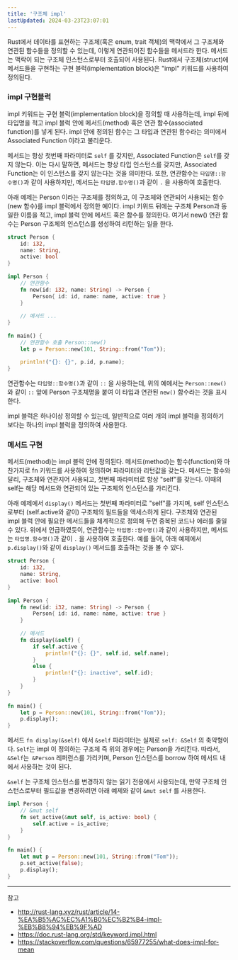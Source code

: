 ```yaml
---
title: '구조체 impl'
lastUpdated: 2024-03-23T23:07:01
---
```

Rust에서 데이타를 표현하는 구조체(혹은 enum, trait 객체)의 맥락에서 그 구조체와 연관된 함수들을 정의할 수 있는데, 이렇게 연관되어진 함수들을 메서드라 한다. 메서드는 맥락이 되는 구조체 인스턴스로부터 호출되어 사용된다. Rust에서 구조체(struct)에 메서드들을 구현하는 구현 블럭(implementation block)은 "impl" 키워드를 사용하여 정의된다.

### impl 구현블럭

impl 키워드는 구현 블럭(implementation block)을 정의할 때 사용하는데, impl 뒤에 타입명을 적고 impl 블럭 안에 메서드(method) 혹은 연관 함수(associated function)를 넣게 된다. impl 안에 정의된 함수는 그 타입과 연관된 함수라는 의미에서 Associated Function 이라고 불리운다.

메서드는 항상 첫번째 파라미터로 `self` 를 갖지만, Associated Function은 `self`를 갖지 않는다. 이는 다시 말하면, 메서드는 항상 타입 인스턴스를 갖지만, Associated Function는 이 인스턴스를 갖지 않는다는 것을 의미한다. 또한, 연관함수는 `타입명::함수명()`과 같이 사용하지만, 메서드는 `타입명.함수명()`과 같이 `.` 을 사용하여 호출한다.

아래 예제는 Person 이라는 구조체를 정의하고, 이 구조체와 연관되어 사용되는 함수(new 함수)를 impl 블럭에서 정의한 예이다. impl 키위드 뒤에는 구조체 Person과 동일한 이름을 적고, impl 블럭 안에 메서드 혹은 함수를 정의한다. 여기서 new() 연관 함수는 Person 구조체의 인스턴스를 생성하여 리턴하는 일을 한다.

```rust
struct Person {
    id: i32,
    name: String,
    active: bool
}
 
impl Person {
    // 연관함수
    fn new(id: i32, name: String) -> Person {
        Person{ id: id, name: name, active: true }
    }
 
    // 메서드 ...
}
 
fn main() {
    // 연관함수 호출 Person::new()
    let p = Person::new(101, String::from("Tom"));
 
    println!("{}: {}", p.id, p.name);
}
```

연관함수는 `타입명::함수명()`과 같이 `::` 을 사용하는데, 위의 예에서는 `Person::new()` 와 같이 `::` 앞에 Person 구조체명을 붙여 이 타입과 연관된 `new()` 함수라는 것을 표시한다.

impl 블럭은 하나이상 정의할 수 있는데, 일반적으로 여러 개의 impl 블럭을 정의하기 보다는 하나의 impl 블럭을 정의하여 사용한다.

### 메서드 구현

메서드(method)는 impl 블럭 안에 정의된다. 메서드(method)는 함수(function)와 마찬가지로 fn 키워드를 사용하여 정의하며 파라미터와 리턴값을 갖는다. 메서드는 함수와 달리, 구조체와 연관지어 사용되고, 첫번째 파라미터로 항상 "self"를 갖는다. 이때의 self는 해당 메서드와 연관되어 있는 구조체의 인스턴스를 가리킨다.

아래 예제에서 `display()` 메서드는 첫번째 파라미터로 "self"를 가지며, self 인스턴스로부터 (self.active와 같이) 구조체의 필드들을 엑세스하게 된다. 구조체와 연관된 impl 블럭 안에 필요한 메서드들을 체계적으로 정의해 두면 중복된 코드나 에러를 줄일 수 있다. 위에서 언급하였듯이, 연관함수는 `타입명::함수명()`과 같이 사용하지만, 메서드는 `타입명.함수명()`과 같이 `.` 을 사용하여 호출한다. 예를 들어, 아래 예제에서 `p.display()`와 같이 `display()` 메서드를 호출하는 것을 볼 수 있다.

```rust
struct Person {
    id: i32,
    name: String,
    active: bool
}
 
impl Person {
    fn new(id: i32, name: String) -> Person {
        Person{ id: id, name: name, active: true }
    }
 
    // 메서드
    fn display(&self) {
        if self.active {
            println!("{}: {}", self.id, self.name);
        }
        else {
            println!("{}: inactive", self.id);
        }
    }
}
 
fn main() {
    let p = Person::new(101, String::from("Tom"));
    p.display();
}
```

메서드 `fn display(&self)` 에서 `&self` 파라미터는 실제로 `self: &Self` 의 축약형이다. `Self`는 impl 이 정의하는 구조체 즉 위의 경우에는 Person을 가리킨다. 따라서, `&Self`는` &Person` 레퍼런스를 가리키며, Person 인스턴스를 borrow 하여 메서드 내에서 사용하는 것이 된다. 

`&self` 는 구조체 인스턴스를 변경하지 않는 읽기 전용에서 사용되는데, 만약 구조체 인스턴스로부터 필드값을 변경하려면 아래 예제와 같이 `&mut self` 를 사용한다.

```rust
impl Person {
    // &mut self 
    fn set_active(&mut self, is_active: bool) {
        self.active = is_active;
    }
}
 
fn main() {
    let mut p = Person::new(101, String::from("Tom"));
    p.set_active(false);
    p.display();
}
```

---
참고
- http://rust-lang.xyz/rust/article/14-%EA%B5%AC%EC%A1%B0%EC%B2%B4-impl-%EB%B8%94%EB%9F%AD
- https://doc.rust-lang.org/std/keyword.impl.html
- https://stackoverflow.com/questions/65977255/what-does-impl-for-mean